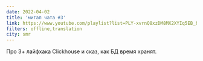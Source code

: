 ```yaml
---
date: 2022-04-02
title: 'митап чата #3'
link: https://www.youtube.com/playlist?list=PLY-xvrnQ8xzDM8MX2XYIq5EB_bGkd5BGJ
filters: offline,translation
city: smr
---
```


Про 3+ лайфхака Clickhouse и сказ, как БД время хранят.
